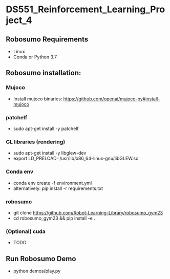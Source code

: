 # DS551_Reinforcement_Learning_Project_4

## Robosumo Requirements
- Linux
- Conda or Python 3.7

## Robosumo installation:
### Mujoco
- Install mujoco binaries: https://github.com/openai/mujoco-py#install-mujoco
### patchelf
- sudo apt-get install -y patchelf
### GL libraries (rendering)
- sudo apt-get install -y libglew-dev
- export LD_PRELOAD=/usr/lib/x86_64-linux-gnu/libGLEW.so
### Conda env
- conda env create -f environment.yml
- alternatively: pip install -r requirements.txt
### robosumo
- git clone https://github.com/Robot-Learning-Library/robosumo_gym23
- cd robosumo_gym23 && pip install -e .

### (Optional) cuda
- TODO

## Run Robosumo Demo
- python demos/play.py